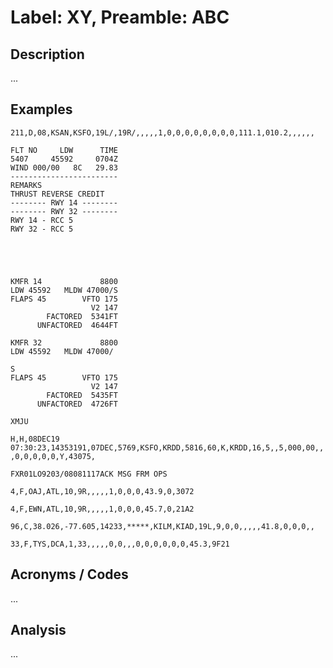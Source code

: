 # Label: XY, Preamble: ABC

## Description

...

## Examples

```
211,D,08,KSAN,KSFO,19L/,19R/,,,,,1,0,0,0,0,0,0,0,0,111.1,010.2,,,,,,
```

```
FLT NO     LDW      TIME
5407     45592     0704Z
WIND 000/00   8C   29.83
------------------------
REMARKS
THRUST REVERSE CREDIT
-------- RWY 14 --------
-------- RWY 32 --------
RWY 14 - RCC 5
RWY 32 - RCC 5





```

```
KMFR 14             8800
LDW 45592   MLDW 47000/S
FLAPS 45        VFTO 175
                  V2 147
        FACTORED  5341FT
      UNFACTORED  4644FT

KMFR 32             8800
LDW 45592   MLDW 47000/

S
FLAPS 45        VFTO 175
                  V2 147
        FACTORED  5435FT
      UNFACTORED  4726FT

XMJU

```

```
H,H,08DEC19 07:30:23,14353191,07DEC,5769,KSFO,KRDD,5816,60,K,KRDD,16,5,,5,000,00,,    ,0,0,0,0,0,Y,43075,
```

```
FXR01LO9203/08081117ACK MSG FRM OPS
```

```
4,F,OAJ,ATL,10,9R,,,,,1,0,0,0,43.9,0,3072
```

```
4,F,EWN,ATL,10,9R,,,,,1,0,0,0,45.7,0,21A2
```

```
96,C,38.026,-77.605,14233,*****,KILM,KIAD,19L,9,0,0,,,,,41.8,0,0,0,,
```

```
33,F,TYS,DCA,1,33,,,,,0,0,,,0,0,0,0,0,0,45.3,9F21
```

## Acronyms / Codes

...

## Analysis

...
